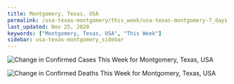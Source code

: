 ```yaml
---
title: Montgomery, Texas, USA
permalink: /usa-texas-montgomery/this_week/usa-texas-montgomery-7_days.html
last_updated: Nov 25, 2020
keywords: ["Montgomery, Texas, USA", "This Week"]
sidebar: usa-texas-montgomery_sidebar
---
```


![Change in Confirmed Cases This Week for Montgomery, Texas, USA](/covid_tracker/images/graphs/usa-texas-montgomery-delta_confirmed-7_days_graph.png)

![Change in Confirmed Deaths This Week for Montgomery, Texas, USA](/covid_tracker/images/graphs/usa-texas-montgomery-delta_deaths-7_days_graph.png)
